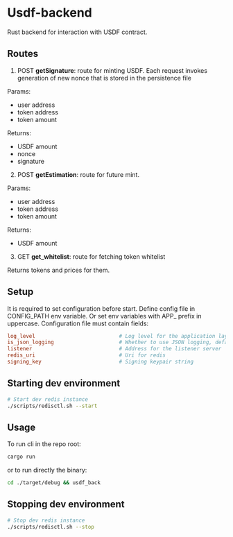 # Usdf-backend

Rust backend for interaction with USDF contract.

## Routes

1. POST **getSignature**: route for minting USDF. Each request invokes generation of new nonce that is stored in the persistence file

Params: 
 - user address
 - token address
 - token amount
    
Returns:
 - USDF amount
 - nonce
 - signature

2. POST **getEstimation**: route for future mint.

Params:  
 - user address
 - token address
 - token amount
    
Returns:
 - USDF amount

3. GET **get_whitelist**: route for fetching token whitelist

Returns tokens and prices for them.

## Setup

It is required to set configuration before start. Define config file in CONFIG_PATH env variable.
Or set env variables with APP_ prefix in uppercase.
Configuration file must contain fields:

```toml
log_level                           # Log level for the application layer, default: info
is_json_logging                     # Whether to use JSON logging, default: true
listener                            # Address for the listener server
redis_uri                           # Uri for redis
signing_key                         # Signing keypair string
```

## Starting dev environment

```sh
# Start dev redis instance
./scripts/redisctl.sh --start
```

## Usage

To run cli in the repo root:

```sh
cargo run
```

or to run directly the binary:

```sh
cd ./target/debug && usdf_back
```


## Stopping dev environment

```sh
# Stop dev redis instance
./scripts/redisctl.sh --stop
```

